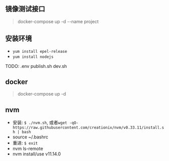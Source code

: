 ## 镜像测试接口
> docker-compose up -d --name project

## 安装环境
- `yum install epel-release`
- `yum install nodejs`

TODO: .env publish.sh dev.sh
## docker
> docker-compose up -d

## nvm
- 安装: `$ ./nvm.sh`, 或者`wget -qO- https://raw.githubusercontent.com/creationix/nvm/v0.33.11/install.sh | bash`
- source ~/.bashrc
- 重进: `$ exit`
- nvm ls-remote
- nvm install/use v11.14.0